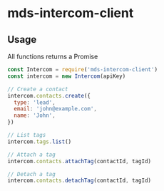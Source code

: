# mds-intercom-client

## Usage

All functions returns a Promise

```javascript
const Intercom = require('mds-intercom-client')
const intercom = new Intercom(apiKey)

// Create a contact
intercom.contacts.create({
  type: 'lead',
  email: 'john@example.com',
  name: 'John',
})

// List tags
intercom.tags.list()

// Attach a tag
intercom.contacts.attachTag(contactId, tagId)

// Detach a tag
intercom.contacts.detachTag(contactId, tagId)

```